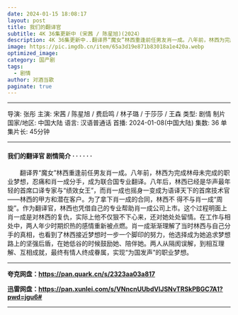 ```yaml
---
date: 2024-01-15 18:08:17
layout: post
title: 我们的翻译官
subtitle: 4K 36集更新中 (宋茜 / 陈星旭)(2024）
description: 4K 36集更新中..翻译界“魔女”林西重逢前任男友肖一成。八年前，林西为完成林母未完成的职业梦想，忍痛和肖一成分手，成为联合国专业翻译。八年后，林西已经是华声最年轻的首席口译专家与“绩效女王”...
image: https://pic.imgdb.cn/item/65a3d19e871b83018a1e420a.webp
optimized_image: 
category: 国产剧
tags:
  - 剧情
author: 对酒当歌
paginate: true
---
```


---

导演: 张彤
主演: 宋茜 / 陈星旭 / 费启鸣 / 林子璐 / 于莎莎 / 王森
类型: 剧情
制片国家/地区: 中国大陆
语言: 汉语普通话
首播: 2024-01-08(中国大陆)
集数: 36
单集片长: 45分钟

---

#### 我们的翻译官 剧情简介 · · · · · ·

　　翻译界“魔女”林西重逢前任男友肖一成。八年前，林西为完成林母未完成的职业梦想，忍痛和肖一成分手，成为联合国专业翻译。八年后，林西已经是华声最年轻的首席口译专家与“绩效女王”，而肖一成也摇身一变成为语译天下的首席技术官——林西的甲方和潜在客户。为了拿下肖一成的合同，林西不 得不与肖一成“周旋”。作为翻译官，林西也凭借自己的专业帮助肖一成公司上市。这个过程明面上肖一成是对林西的复仇，实际上他不仅狠不下心来，还对她处处留情。在工作与相处中，两人年少时期炽热的感情重新被点燃。肖一成渐渐理解了当时林西与自己分手的真相，也看到了林西接近梦想时一步一个脚印的努力，他选择成为她追求梦想路上的坚强后盾，在她低谷的时候鼓励她、陪伴她。两人从隔阂误解，到相互理解、互相成就，最终有情人终成眷属，实现“为国发声”的职业梦想。

---

**夸克网盘：<https://pan.quark.cn/s/2323aa03a817>**

**迅雷网盘：<https://pan.xunlei.com/s/VNncnUUbdVlJSNvTRSkPBGC7A1?pwd=jgu6#>**

---
